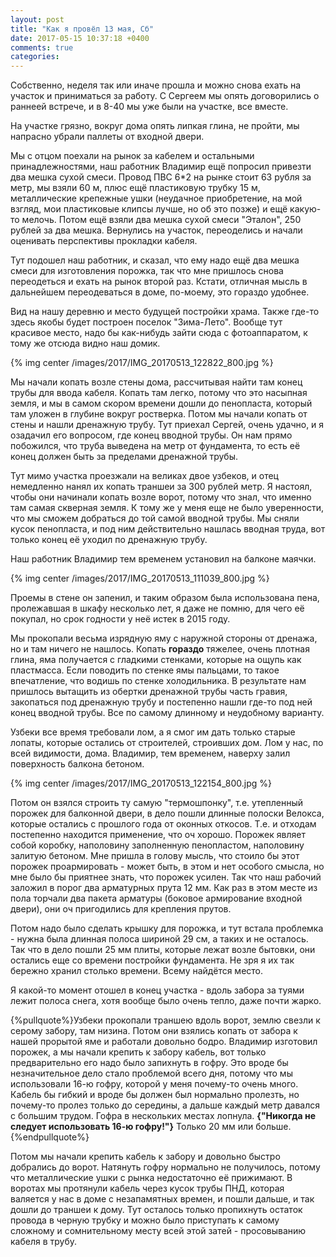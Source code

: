 ```yaml
---
layout: post
title: "Как я провёл 13 мая, Сб"
date: 2017-05-15 10:37:18 +0400
comments: true
categories: 
---
```

Собственно, неделя так или иначе прошла и можно снова ехать на участок и приниматься за работу. С Сергеем мы опять договорились о раннеей встрече, и в 8-40 мы уже были на участке, все вместе.

На участке грязно, вокруг дома опять липкая глина, не пройти, мы напрасно убрали паллеты от входной двери.

Мы с отцом поехали на рынок за кабелем и остальными принадлежностями, наш работник Владимир ещё попросил привезти два мешка сухой смеси. Провод ПВС 6\*2 на рынке стоит 63 рубля за метр, мы взяли 60 м, плюс ещё пластиковую трубку 15 м, металлические крепежные ушки (неудачное приобретение, на мой взгляд, мои пластиковые клипсы лучше, но об это позже) и ещё какую-то мелочь. Потом ещё взяли два мешка сухой смеси "Эталон", 250 рублей за два мешка. Вернулись на участок, переоделись и начали оценивать перспективы прокладки кабеля.

Тут подошел наш работник, и сказал, что ему надо ещё два мешка смеси для изготовления порожка, так что мне пришлось снова переодеться и ехать на рынок второй раз. Кстати, отличная мысль в дальнейшем переодеваться в доме, по-моему, это гораздо удобнее.

Вид на нашу деревню и место будущей постройки храма. Также где-то здесь якобы будет построен поселок "Зима-Лето". Вообще тут красивое место, надо бы как-нибудь зайти сюда с фотоаппаратом, к тому же отсюда видно наш домик.

{% img center /images/2017/IMG_20170513_122822_800.jpg %}

Мы начали копать возле стены дома, рассчитывая найти там конец трубы для ввода кабеля. Копать там легко, потому что это насыпная земля, и мы в самом скором времени дошли до пенопласта, который там уложен в глубине вокруг ростверка. Потом мы начали копать от стены и нашли дренажную трубу. Тут приехал Сергей, очень удачно, и я озадачил его вопросом, где конец вводной трубы. Он нам прямо побожился, что труба выведена на метр от фундамента, то есть её конец должен быть за пределами дренажной трубы.

Тут мимо участка проезжали на великах двое узбеков, и отец немедленно нанял их копать траншеи за 300 рублей метр. Я настоял, чтобы они начинали копать возле ворот, потому что знал, что именно там самая скверная земля. К тому же у меня еще не было уверенности, что мы сможем добраться до той самой вводной трубы. Мы сняли кусок пенопласта, и под ним действительно нашлась вводная труда, вот только конец её уходил по дренажную трубу. 

Наш работник Владимир тем временем установил на балконе маячки.

{% img center /images/2017/IMG_20170513_111039_800.jpg %}

Проемы в стене он запенил, и таким образом была использована пена, пролежавшая в шкафу несколько лет, я даже не помню, для чего её покупал, но срок годности у неё истек в 2015 году.

Мы прокопали весьма изрядную яму с наружной стороны от дренажа, но и там ничего не нашлось. Копать **гораздо** тяжелее, очень плотная глина, яма получается с гладкими стенками, которые на ощупь как пластмасса. Если поводить по стенке ямы пальцами, то такое впечатление, что водишь по стенке холодильника. В результате нам пришлось вытащить из обертки дренажной трубы часть гравия, закопаться под дренажную трубу и постепенно нашли где-то под ней конец вводной трубы. Все по самому длинному и неудобному варианту.

Узбеки все время требовали лом, а я смог им дать только старые лопаты, которые остались от строителей, строивших дом. Лом у нас, по всей видимости, дома. Владимир, тем временем, наверху залил поверхность балкона бетоном. 

{% img center /images/2017/IMG_20170513_122154_800.jpg %}

Потом он взялся строить ту самую "термошпонку", т.е. утепленный порожек для балконной двери, в дело пошли длинные полоски Велокса, которые остались с прошлого года от оконных откосов. Т.е. и отходам постепенно находится применение, что оч хорошо. Порожек являет собой коробку, наполовину заполненную пенопластом, наполовину залитую бетоном. Мне пришла в голову мысль, что стоило бы этот порожек проармировать - может быть, в этом и нет особого смысла, но мне было бы приятнее знать, что порожек усилен. Так что наш рабочий заложил в порог два арматурных прута 12 мм. Как раз в этом месте из пола торчали два пакета арматуры (боковое армирование входной двери), они оч пригодились для крепления прутов.

Потом надо было сделать крышку для порожка, и тут встала проблемка - нужна была длинная полоса шириной 29 см, а таких и не осталось. Так что в дело пошли 25 мм плиты, которые лежат возле бытовки, они остались еще со времени постройки фундамента. Не зря я их так бережно хранил столько времени. Всему найдётся место.

Я какой-то момент отошел в конец участка - вдоль забора за туями лежит полоса снега, хотя вообще было очень тепло, даже почти жарко.

{%pullquote%}Узбеки прокопали траншею вдоль ворот, землю свезли к серому забору, там низина. Потом они взялись копать от забора к нашей прорытой яме и работали довольно бодро. Владимир изготовил порожек, а мы начали крепить к забору кабель, вот только предварительно его надо было запихнуть в гофру. Это вроде бы незначительное дело стало проблемой всего дня, потому что мы использовали 16-ю гофру, которой у меня почему-то очень много. Кабель бы гибкий и вроде бы должен был нормально пролезть, но почему-то пролез только до середины, а дальше каждый метр давался с большим трудом. Гофра в нескольких местах лопнула. **{"Никогда не следует использовать 16-ю гофру!"}** Только 20 мм или больше.{%endpullquote%}

Потом мы начали крепить кабель к забору и довольно быстро добрались до ворот. Натянуть гофру нормально не получилось, потому что металлические ушки с рынка недостаточно её прижимают. В воротах мы протянули кабель через кусок трубы ПНД, которая валяется у нас в доме с незапамятных времен, и пошли дальше, и так дошли до траншеи к дому. Тут осталось только пропихнуть остаток провода в черную трубку и можно было приступать к самому сложному и сомнительному месту всей этой затей - просовыванию кабеля в трубу. 